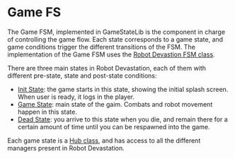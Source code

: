 # Game FS

The Game FSM, implemented in GameStateLib is the component in charge of controlling the game flow. Each state corresponds to a game state, and game conditions trigger the different transitions of the FSM. The implementation of the Game FSM uses the [Robot Devastion FSM class](finite-state-machine.md).

There are three main states in Robot Devastation, each of them with different pre-state, state and post-state conditions:

 * [Init State](init-state.md): the game starts in this state, showing the initial splash screen. When user is ready, it logs in the player.
 * [Game State](game-state.md): main state of the gaim. Combats and robot movement happen in this state.
 * [Dead State](dead-state.md): you arrive to this state when you die, and remain there for a certain amount of time until you can be respawned into the game.

Each game state is a [Hub class](general-architecture/hub-class.md), and has access to all the different managers present in Robot Devastation.
